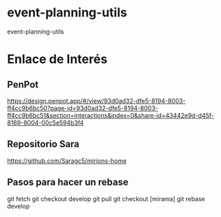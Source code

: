 # event-planning-utils
event-planning-utils

# Enlace de Interés
## PenPot
https://design.penpot.app/#/view/93d0ad32-dfe5-8194-8003-ff4cc9b6bc50?page-id=93d0ad32-dfe5-8194-8003-ff4cc9b6bc51&section=interactions&index=0&share-id=43442e9d-d45f-8169-8004-00c5e594b3f4

## Repositorio Sara
https://github.com/Saragc5/mirions-home

## Pasos para hacer un rebase
git fetch
git checkout develop
git pull
git checkout [mirama]
git rebase develop
